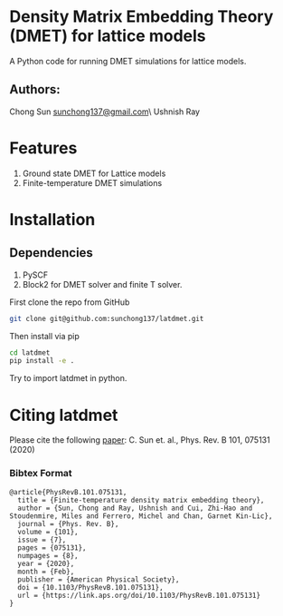 Density Matrix Embedding Theory (DMET) for lattice models
=========================================================
A Python code for running DMET simulations for lattice models. 

## Authors: 
Chong Sun <sunchong137@gmail.com>\\
Ushnish Ray

# Features
1. Ground state DMET for Lattice models
2. Finite-temperature DMET simulations
	    
# Installation

## Dependencies
1. PySCF 
2. Block2 for DMET solver and finite T solver.

First clone the repo from GitHub
```bash
git clone git@github.com:sunchong137/latdmet.git
```
Then install via pip
```bash
cd latdmet
pip install -e .
```
Try to import latdmet in python.

# Citing latdmet
Please cite the following [paper](https://journals.aps.org/prb/abstract/10.1103/PhysRevB.101.075131):
C. Sun et. al., Phys. Rev. B 101, 075131 (2020)

### Bibtex Format
```
@article{PhysRevB.101.075131,
  title = {Finite-temperature density matrix embedding theory},
  author = {Sun, Chong and Ray, Ushnish and Cui, Zhi-Hao and Stoudenmire, Miles and Ferrero, Michel and Chan, Garnet Kin-Lic},
  journal = {Phys. Rev. B},
  volume = {101},
  issue = {7},
  pages = {075131},
  numpages = {8},
  year = {2020},
  month = {Feb},
  publisher = {American Physical Society},
  doi = {10.1103/PhysRevB.101.075131},
  url = {https://link.aps.org/doi/10.1103/PhysRevB.101.075131}
}
```

